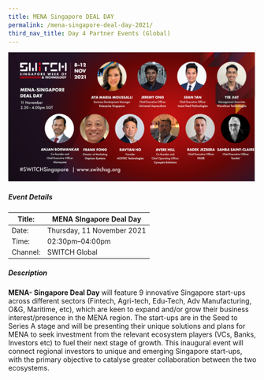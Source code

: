 ```yaml
---
title: MENA Singapore DEAL DAY
permalink: /mena-singapore-deal-day-2021/
third_nav_title: Day 4 Partner Events (Global)
---
```


![SWITCH 2021 MENA Deal Day](/images/switch_2021_day_4_mena_deal_day.png)

##### Event Details

| Title: | MENA SIngapore Deal Day |
| -------- | -------- |
| Date: | Thursday, 11 November 2021     |
| Time: | 02:30pm–04:00pm     |
| Channel: | SWITCH Global     |

##### Description

**MENA- Singapore Deal Day** will feature 9 innovative Singapore start-ups across different sectors (Fintech, Agri-tech, Edu-Tech, Adv Manufacturing, O&G, Maritime, etc), which are keen to expand and/or grow their business interest/presence in the MENA region. The start-ups are in the Seed to Series A stage and will be presenting their unique solutions and plans for MENA to seek investment from the relevant ecosystem players (VCs, Banks, Investors etc) to fuel their next stage of growth. This inaugural event will connect regional investors to unique and emerging Singapore start-ups, with the primary objective to catalyse greater collaboration between the two ecosystems.